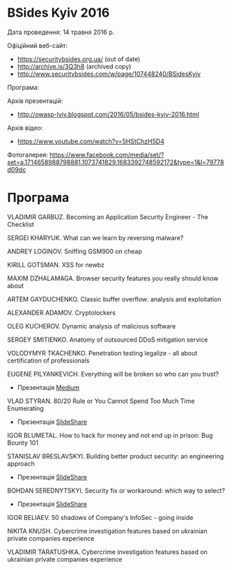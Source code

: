 # BSides Kyiv 2016

Дата проведення: 14 травня 2016 р.

Офіційний веб-сайт:
- https://securitybsides.org.ua/ (out of date)
- http://archive.is/3Q3h8 (archived copy)
- http://www.securitybsides.com/w/page/107448240/BSidesKyiv

Програма:

Архів презентацій:
- http://owasp-lviv.blogspot.com/2016/05/bsides-kyiv-2016.html

Архів відео:
- https://www.youtube.com/watch?v=5HStChzH5D4

Фотогалерея: https://www.facebook.com/media/set/?set=a.1714658988798881.1073741829.1683392748592172&type=1&l=79778d09dc

# Програма

VLADIMIR GARBUZ. Becoming an Application Security Engineer - The Checklist

SERGEI KHARYUK. What can we learn by reversing malware?

ANDREY LOGINOV. Sniffing GSM900 on cheap

KIRILL GOTSMAN. XSS for newbz

MAXIM DZHALAMAGA. Browser security features you really should know about

ARTEM GAYDUCHENKO. Classic buffer overflow: analysis and exploitation

ALEXANDER ADAMOV. Cryptolockers

OLEG KUCHEROV. Dynamic analysis of malicious software

SERGEY SMITIENKO. Anatomy of outsourced DDoS mitigation service

VOLODYMYR TKACHENKO. Penetration testing legalize - all about certification of professionals

EUGENE PILYANKEVICH. Everything will be broken so who can you trust?
- Презентація [Medium](https://medium.com/cryptographic-engineering/everything-will-be-broken-e21f6391aebc)

VLAD STYRAN. 80/20 Rule or You Cannot Spend Too Much Time Enumerating
- Презентація [SlideShare](https://www.slideshare.net/sapran/reconfu-bsideskyiv-2016)

IGOR BLUMETAL. How to hack for money and not end up in prison: Bug Bounty 101

STANISLAV BRESLAVSKYI. Building better product security: an engineering approach
- Презентація [SlideShare](https://www.slideshare.net/BohdanSerednytskyi/building-better-product-security)

BOHDAN SEREDNYTSKYI. Security fix or workaround: which way to select?
- Презентація [SlideShare](https://www.slideshare.net/BohdanSerednytskyi/security-fix-or-workaround)

IGOR BELIAEV. 50 shadows of Company's InfoSec - going inside

NIKITA KNUSH. Cybercrime investigation features based on ukrainian private companies experience

VLADIMIR TARATUSHKA. Cybercrime investigation features based on ukrainian private companies experience